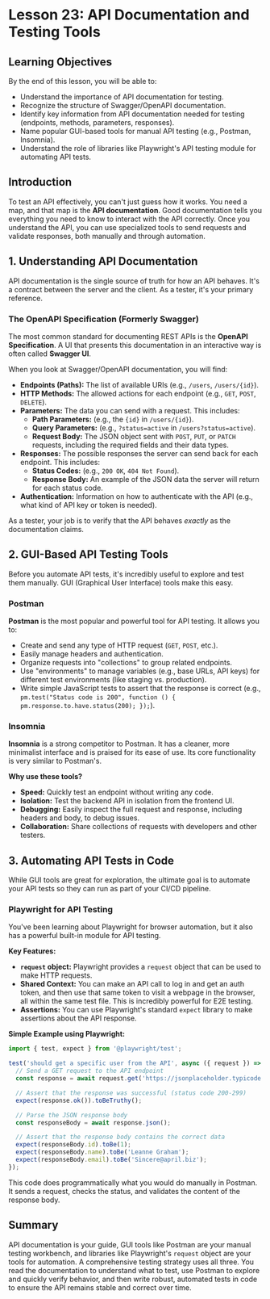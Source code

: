 # Lesson 23: API Documentation and Testing Tools

## Learning Objectives

By the end of this lesson, you will be able to:
-   Understand the importance of API documentation for testing.
-   Recognize the structure of Swagger/OpenAPI documentation.
-   Identify key information from API documentation needed for testing (endpoints, methods, parameters, responses).
-   Name popular GUI-based tools for manual API testing (e.g., Postman, Insomnia).
-   Understand the role of libraries like Playwright's API testing module for automating API tests.

## Introduction

To test an API effectively, you can't just guess how it works. You need a map, and that map is the **API documentation**. Good documentation tells you everything you need to know to interact with the API correctly. Once you understand the API, you can use specialized tools to send requests and validate responses, both manually and through automation.

## 1. Understanding API Documentation

API documentation is the single source of truth for how an API behaves. It's a contract between the server and the client. As a tester, it's your primary reference.

### The OpenAPI Specification (Formerly Swagger)
The most common standard for documenting REST APIs is the **OpenAPI Specification**. A UI that presents this documentation in an interactive way is often called **Swagger UI**.

When you look at Swagger/OpenAPI documentation, you will find:

-   **Endpoints (Paths):** The list of available URIs (e.g., `/users`, `/users/{id}`).
-   **HTTP Methods:** The allowed actions for each endpoint (e.g., `GET`, `POST`, `DELETE`).
-   **Parameters:** The data you can send with a request. This includes:
    -   **Path Parameters:** (e.g., the `{id}` in `/users/{id}`).
    -   **Query Parameters:** (e.g., `?status=active` in `/users?status=active`).
    -   **Request Body:** The JSON object sent with `POST`, `PUT`, or `PATCH` requests, including the required fields and their data types.
-   **Responses:** The possible responses the server can send back for each endpoint. This includes:
    -   **Status Codes:** (e.g., `200 OK`, `404 Not Found`).
    -   **Response Body:** An example of the JSON data the server will return for each status code.
-   **Authentication:** Information on how to authenticate with the API (e.g., what kind of API key or token is needed).

As a tester, your job is to verify that the API behaves *exactly* as the documentation claims.

## 2. GUI-Based API Testing Tools

Before you automate API tests, it's incredibly useful to explore and test them manually. GUI (Graphical User Interface) tools make this easy.

### Postman
**Postman** is the most popular and powerful tool for API testing. It allows you to:
-   Create and send any type of HTTP request (`GET`, `POST`, etc.).
-   Easily manage headers and authentication.
-   Organize requests into "collections" to group related endpoints.
-   Use "environments" to manage variables (e.g., base URLs, API keys) for different test environments (like staging vs. production).
-   Write simple JavaScript tests to assert that the response is correct (e.g., `pm.test("Status code is 200", function () { pm.response.to.have.status(200); });`).

### Insomnia
**Insomnia** is a strong competitor to Postman. It has a cleaner, more minimalist interface and is praised for its ease of use. Its core functionality is very similar to Postman's.

**Why use these tools?**
-   **Speed:** Quickly test an endpoint without writing any code.
-   **Isolation:** Test the backend API in isolation from the frontend UI.
-   **Debugging:** Easily inspect the full request and response, including headers and body, to debug issues.
-   **Collaboration:** Share collections of requests with developers and other testers.

## 3. Automating API Tests in Code

While GUI tools are great for exploration, the ultimate goal is to automate your API tests so they can run as part of your CI/CD pipeline.

### Playwright for API Testing
You've been learning about Playwright for browser automation, but it also has a powerful built-in module for API testing.

**Key Features:**
-   **`request` object:** Playwright provides a `request` object that can be used to make HTTP requests.
-   **Shared Context:** You can make an API call to log in and get an auth token, and then use that same token to visit a webpage in the browser, all within the same test file. This is incredibly powerful for E2E testing.
-   **Assertions:** You can use Playwright's standard `expect` library to make assertions about the API response.

**Simple Example using Playwright:**

```typescript
import { test, expect } from '@playwright/test';

test('should get a specific user from the API', async ({ request }) => {
  // Send a GET request to the API endpoint
  const response = await request.get('https://jsonplaceholder.typicode.com/users/1');

  // Assert that the response was successful (status code 200-299)
  expect(response.ok()).toBeTruthy();

  // Parse the JSON response body
  const responseBody = await response.json();

  // Assert that the response body contains the correct data
  expect(responseBody.id).toBe(1);
  expect(responseBody.name).toBe('Leanne Graham');
  expect(responseBody.email).toBe('Sincere@april.biz');
});
```

This code does programmatically what you would do manually in Postman. It sends a request, checks the status, and validates the content of the response body.

## Summary

API documentation is your guide, GUI tools like Postman are your manual testing workbench, and libraries like Playwright's `request` object are your tools for automation. A comprehensive testing strategy uses all three. You read the documentation to understand what to test, use Postman to explore and quickly verify behavior, and then write robust, automated tests in code to ensure the API remains stable and correct over time.